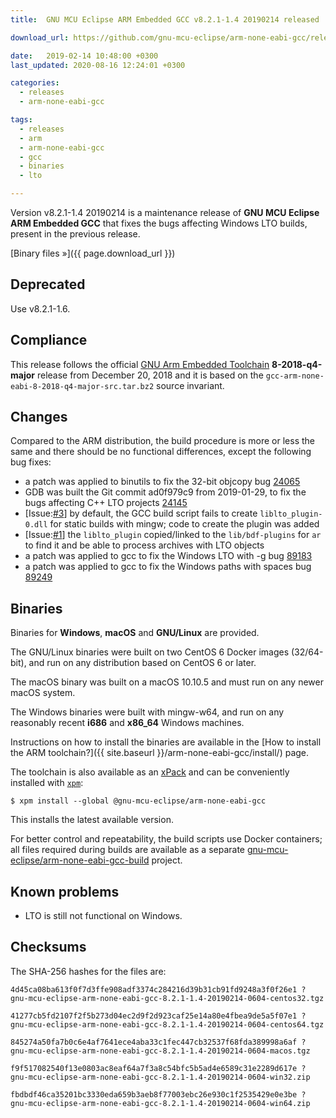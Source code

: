 ```yaml
---
title:  GNU MCU Eclipse ARM Embedded GCC v8.2.1-1.4 20190214 released

download_url: https://github.com/gnu-mcu-eclipse/arm-none-eabi-gcc/releases/tag/v8.2.1-1.4/

date:   2019-02-14 10:48:00 +0300
last_updated: 2020-08-16 12:24:01 +0300

categories:
  - releases
  - arm-none-eabi-gcc

tags:
  - releases
  - arm
  - arm-none-eabi-gcc
  - gcc
  - binaries
  - lto

---
```


Version v8.2.1-1.4 20190214 is a maintenance release of 
**GNU MCU Eclipse ARM Embedded GCC** that fixes the bugs affecting Windows 
LTO builds, present in the previous release.

[Binary files »]({{ page.download_url }})

## Deprecated

Use v8.2.1-1.6.

## Compliance

This release follows the official 
[GNU Arm Embedded Toolchain](https://developer.arm.com/open-source/gnu-toolchain/gnu-rm) 
**8-2018-q4-major** release from December 20, 2018 and it is based on the 
`gcc-arm-none-eabi-8-2018-q4-major-src.tar.bz2` source invariant.

## Changes

Compared to the ARM distribution, the build procedure is more or less the 
same and there should be no functional differences, except the following 
bug fixes:

- a patch was applied to binutils to fix the 32-bit objcopy bug 
  [24065](https://sourceware.org/bugzilla/show_bug.cgi?id=24065)
- GDB was built the Git commit ad0f979c9 from 2019-01-29, to fix the bugs
  affecting C++ LTO projects
  [24145](https://sourceware.org/bugzilla/show_bug.cgi?id=24145)
- [Issue:[#3](https://github.com/gnu-mcu-eclipse/arm-none-eabi-gcc-build/issues/3)] 
  by default, the GCC build script fails to create `liblto_plugin-0.dll`
  for static builds with mingw; code to create the plugin was added
- [Issue:[#1](https://github.com/gnu-mcu-eclipse/arm-none-eabi-gcc-build/issues/1)]
  the `liblto_plugin` copied/linked to the `lib/bdf-plugins` for `ar`
  to find it and be able to process archives with LTO objects
- a patch was applied to gcc to fix the Windows LTO with -g bug
  [89183](https://gcc.gnu.org/bugzilla/show_bug.cgi?id=89183)
- a patch was applied to gcc to fix the Windows paths with spaces bug
  [89249](https://gcc.gnu.org/bugzilla/show_bug.cgi?id=89249)

## Binaries

Binaries for **Windows**, **macOS** and **GNU/Linux** are provided.

The GNU/Linux binaries were built on two CentOS 6 Docker images (32/64-bit), 
and run on any distribution based on CentOS 6 or later.

The macOS binary was built on a macOS 10.10.5 and must run on any newer 
macOS system.

The Windows binaries were built with mingw-w64, and run on any reasonably 
recent **i686** and **x86_64** Windows machines.

Instructions on how to install the binaries are available in the 
[How to install the ARM toolchain?]({{ site.baseurl }}/arm-none-eabi-gcc/install/)
page.

The toolchain is also available as an 
[xPack](https://www.npmjs.com/package/@gnu-mcu-eclipse/arm-none-eabi-gcc) 
and can be conveniently installed with 
[`xpm`](https://www.npmjs.com/package/xpm):

```console
$ xpm install --global @gnu-mcu-eclipse/arm-none-eabi-gcc
```

This installs the latest available version.

For better control and repeatability, the build scripts use Docker containers; 
all files required during builds are available as a separate 
[gnu-mcu-eclipse/arm-none-eabi-gcc-build](https://github.com/gnu-mcu-eclipse/arm-none-eabi-gcc-build)
project. 

## Known problems

* LTO is still not functional on Windows.

## Checksums

The SHA-256 hashes for the files are:

```console
4d45ca08ba613f0f7d3ffe908adf3374c284216d39b31cb91fd9248a3f0f26e1 ?
gnu-mcu-eclipse-arm-none-eabi-gcc-8.2.1-1.4-20190214-0604-centos32.tgz

41277cb5fd2107f2f5b273d04ec2d9f2d923caf25e14a80e4fbea9de5a5f07e1 ?
gnu-mcu-eclipse-arm-none-eabi-gcc-8.2.1-1.4-20190214-0604-centos64.tgz

845274a50fa7b0c6e4af7641ece4aba33c1fec447cb32537f68fda389998a6af ?
gnu-mcu-eclipse-arm-none-eabi-gcc-8.2.1-1.4-20190214-0604-macos.tgz

f9f517082540f13e0803ac8eaf64a7f3a8c54bfc5b5ad4e6589c31e2289d617e ?
gnu-mcu-eclipse-arm-none-eabi-gcc-8.2.1-1.4-20190214-0604-win32.zip

fbdbdf46ca35201bc3330eda659b3aeb8f77003ebc26e930c1f2535429e0e3be ?
gnu-mcu-eclipse-arm-none-eabi-gcc-8.2.1-1.4-20190214-0604-win64.zip
```
